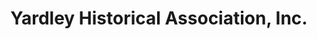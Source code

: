 ---
layout: repo
title: "Yardley Historical Association, Inc."
id: 15221
permalink: repos/15221/
---